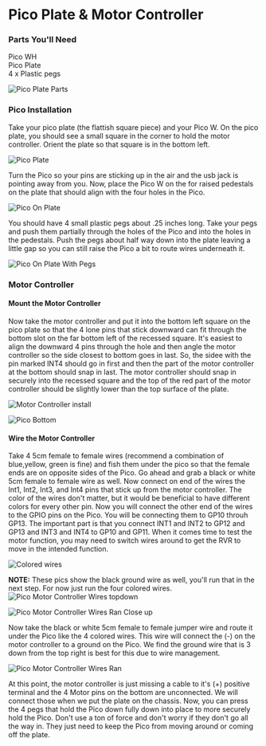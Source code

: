 # Pico Plate & Motor Controller


### Parts You'll Need

Pico WH  
Pico Plate  
4 x Plastic pegs  

![Pico Plate Parts](/lessons/images/assembly/pico_plate_parts.jpg)


### Pico Installation

Take your pico plate (the flattish square piece) and your Pico W. On the pico plate, you should see a small square in the corner to hold the motor controller.  Orient the plate so that square is in the bottom left.  

![Pico Plate](/lessons/images/assembly/pico_plate_alone.jpg)



Turn the Pico so your pins are sticking up in the air and the usb jack is pointing away from you.  Now, place the Pico W on the for raised pedestals on the plate that should align with the four holes in the Pico.  

![Pico On Plate](/lessons/images/assembly/pico_on_plate_no_pegs.jpg)


You should have 4 small plastic pegs about .25 inches long. Take your pegs and push them partially through the holes of the Pico and into the holes in the pedestals. Push the pegs about half way down into the plate leaving a little gap so you can still raise the Pico a bit to route wires underneath it.  

![Pico On Plate With Pegs](/lessons/images/assembly/pico_plate_with_pegs.jpg)


### Motor Controller

#### Mount the Motor Controller
Now take the motor controller and put it into the bottom left square on the pico plate  so that the 4 lone pins that stick downward can fit through the bottom slot on the far bottom left of the recessed square. It's easiest to align the downward 4 pins through the hole and then angle the motor controller so the side closest to bottom goes in last. So, the sidee with the pin marked INT4 should go in first and then the part of the motor controller at the bottom should snap in last.  The motor controller should snap in securely into the recessed square and the top of the red part of the motor controller should be slightly lower than the top surface of the plate.

![Motor Controller install](/lessons/images/assembly/motor_controller_on_plate.jpg)


![Pico Bottom](/lessons/images/assembly/motor_controler_pins_bottom.jpg)


#### Wire the Motor Controller

Take 4 5cm female to female wires (recommend a combination of blue,yellow, green is fine) and fish them under the pico so that the female ends are on opposite sides of the Pico. Go ahead and grab a black or white 5cm female to female wire as well. Now connect on end of the wires the Int1, Int2, Int3, and Int4 pins that stick up from the motor controller.  The color of the wires don't matter, but it would be beneficial to have different colors for every other pin. Now you will connect the other end of the wires to the GPIO pins on the Pico.  You will be connecting them to GP10 throuh GP13.  The important part is that you connect INT1 and INT2 to GP12 and GP13 and INT3 and INT4 to GP10 and GP11.  When it comes time to test the motor function, you may need to switch wires around to get the RVR to move in the intended function.

![Colored wires](/lessons/images/assembly/motor_controller_wires.jpg)

**NOTE:** These pics show the black ground wire as well, you'll run that in the next step. For now just run the four colored wires.
![Pico Motor Controller Wires topdown](/lessons/images/assembly/pico_plate_motor_controller_topdown.jpg)

![Pico Motor Controller Wires Ran Close up](/lessons/images/assembly/pico_plate_motor_controller_closeup.jpg)


Now take the black or white 5cm female to female jumper wire and route it under the Pico like the 4 colored wires.  This wire will connect the (-) on the motor controller to a ground on the Pico.  We find the ground wire that is 3 down from the top right is best for this due to wire management. 

![Pico Motor Controller Wires Ran](/lessons/images/assembly/pico_plate_motor_controller_closeup_usb.jpg)

At this point, the motor controller is just missing a cable to it's (+) positive terminal and the 4 Motor pins on the bottom are unconnected.  We will connect those when we put the plate on the chassis.
Now, you can press the 4 pegs that hold the Pico down fully down into place to more securely hold the Pico.  Don't use a ton of force and don't worry if they don't go all the way in.  They just need to keep the Pico from moving around or coming off the plate.


